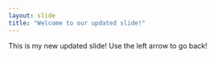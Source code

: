 ```yaml
---
layout: slide
title: "Welcome to our updated slide!"
---
```

This is my new updated slide!
Use the left arrow to go back!